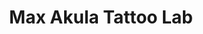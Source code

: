 ---
layout: home-collect
lang: in
ref: land
title: Max Akula Tattoo Lab
header:
 # title: Painful. Expensive. Forever.
#  text: >
#    Cheers Love Get Inked With Us.
  action: # action button is optional
    label: Contact us
    url: '#address'
sections:
  - services
  - masters
  - portfolio
  - call-to-action
  - timeline
  - accordion
  - call-to-red
 # - contacts
  - address

carousels:
  - images:
    - image: assets/img/feedback/10.png
    - image: assets/img/feedback/17.png
    - image: assets/img/feedback/16.png
    - image: assets/img/feedback/15.png
    - image: assets/img/feedback/14.png
    - image: assets/img/feedback/13.png
    - image: assets/img/feedback/38.png
    - image: assets/img/feedback/1-1.png
---